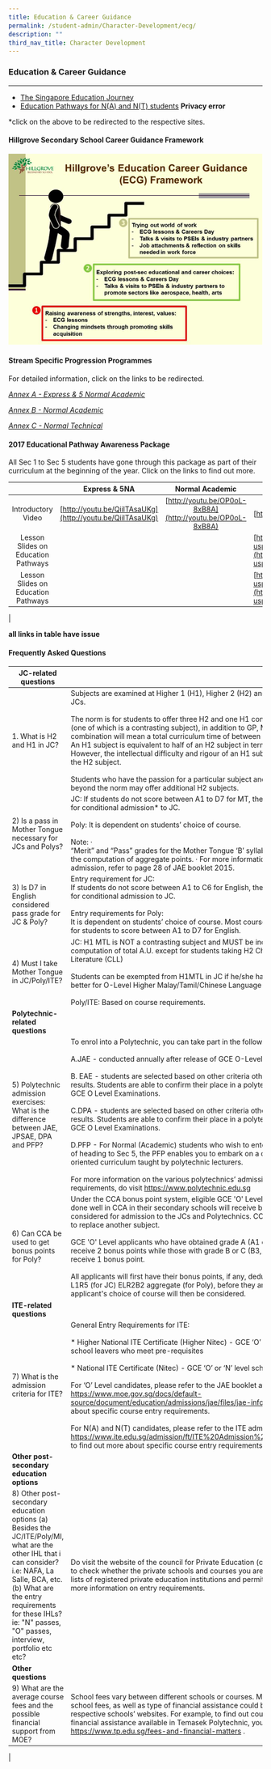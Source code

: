 ```yaml
---
title: Education & Career Guidance
permalink: /student-admin/Character-Development/ecg/
description: ""
third_nav_title: Character Development
---
```

### **Education & Career Guidance**
----------------------------------------------------------------
*   [The Singapore Education Journey](https://www.moe.gov.sg/education/)
*   [Education Pathways for N(A) and N(T) students](https://schoolbag.sg/story/education-pathways-for-n(a)-and-n(t)-students) **Privacy error**

*click on the above to be redirected to the respective sites.

#### **Hillgrove Secondary School Career Guidance Framework**

![](/images/ECG%20framework.png)

#### **Stream Specific Progression Programmes**
For detailed information, click on the links to be redirected.

 [_Annex A - Express & 5 Normal Academic_](https://staging.df867at3k0x17.amplifyapp.com/images/ecg%20annex%20A.jpg)

 [_Annex B - Normal Academic_](https://staging.df867at3k0x17.amplifyapp.com/images/ecg%20annex%20B.jpg)

 [_Annex C - Normal Technical_](https://staging.df867at3k0x17.amplifyapp.com/images/ecg%20annex%20C.jpg)
 
#### **2017 Educational Pathway Awareness Package**
All Sec 1 to Sec 5 students have gone through this package as part of their curriculum at the beginning of the year. Click on the links to find out more.

|  | Express & 5NA | Normal Academic | Normal Technical |
|:---:|:---:|:---:|---|
|  Introductory Video | [http://youtu.be/QiilTAsaUKg](http://youtu.be/QiilTAsaUKg) |  [http://youtu.be/OP0oL-8xB8A](http://youtu.be/OP0oL-8xB8A) | [http://youtu.be/roB5s2VgB0A](http://youtu.be/roB5s2VgB0A)  |
|  Lesson Slides on Education Pathways |   |   | [https://drive.google.com/file/d/0B3gi5KZ8PkgAaUtZWnZRS3JUZ1U/view?usp=sharing](https://drive.google.com/file/d/0B3gi5KZ8PkgAaUtZWnZRS3JUZ1U/view?usp=sharing)
|  Lesson Slides on Education Pathways |   |   | [https://drive.google.com/file/d/0B3gi5KZ8PkgAaUtZWnZRS3JUZ1U/view?usp=sharing](https://drive.google.com/file/d/0B3gi5KZ8PkgAaUtZWnZRS3JUZ1U/view?usp=sharing)
|

**all links in table have issue**

#### **Frequently Asked Questions**

| **JC-related questions** |  |
|---|---|
| 1.     What is H2 and H1 in JC? | Subjects are examined at Higher 1 (H1), Higher 2 (H2) and Higher 3 (H3) levels in JCs.<br><br> The norm is for students to offer three H2 and one H1 content-based subjects (one of which is a contrasting subject), in addition to GP, MTL and PW. Such a combination will mean a total curriculum time of between 26-29 hours per week. An H1 subject is equivalent to half of an H2 subject in terms of curriculum time. However, the intellectual difficulty and rigour of an H1 subject is comparable with the H2 subject.  <br><br> Students who have the passion for a particular subject and have the time to go beyond the norm may offer additional H2 subjects. |
| 2) Is a pass in Mother Tongue necessary for JCs and Polys? | JC: If students do not score between A1 to D7 for MT, they would only be eligible for conditional admission* to JC.  <br><br> Poly: It is dependent on students’ choice of course.<br><br>   Note: ·   <br>   “Merit” and “Pass” grades for the Mother Tongue ‘B’ syllabus cannot be used for the computation of aggregate points. ·      For more information on conditional admission, refer to page 28 of JAE booklet 2015. |
| 3) Is D7 in English considered pass grade for JC & Poly? | Entry requirement for JC: <br>If students do not score between A1 to C6 for English, they would only be eligible for conditional admission to JC. <br><br>  Entry requirements for Poly:<br> It is dependent on students’ choice of course. Most courses have a requirement for students to score between A1 to D7 for English. |
| 4) Must I take Mother Tongue in JC/Poly/ITE? | JC: H1 MTL is NOT a contrasting subject and MUST be included in the computation of total A.U. except for students taking H2 Chinese Language and Literature (CLL)<br><br> Students can be exempted from H1MTL in JC if he/she has obtained a D7 or better for O-Level Higher Malay/Tamil/Chinese Language<br><br>Poly/ITE: Based on course requirements.|
|**Polytechnic-related questions** |  |
| 5) Polytechnic admission exercises: What is the difference between JAE, JPSAE, DPA and PFP? | To enrol into a Polytechnic, you can take part in the following admission exercises: <br><br>A.JAE - conducted annually after release of GCE O-Level examination results. <br><br>B. EAE - students are selected based on other criteria other than examination results. Students are able to confirm their place in a polytechnic before taking their GCE O Level Examinations.<br><br> C.DPA - students are selected based on other criteria other than examination results. Students are able to confirm their place in a polytechnic before taking their GCE O Level Examinations. <br><br>D.PFP - For Normal (Academic) students who wish to enter a polytechnic. Instead of heading to Sec 5, the PFP enables you to embark on a one-year practice-oriented curriculum taught by polytechnic lecturers.<br><br> For more information on the various polytechnics’ admission exercises and their requirements, do visit https://www.polytechnic.edu.sg |
| 6) Can CCA be used to get bonus points for Poly? | Under the CCA bonus point system, eligible GCE 'O' Level applicants who have done well in CCA in their secondary schools will receive bonus points when being considered for admission to the JCs and Polytechnics. CCA grade cannot be used to replace another subject. <br><br>GCE 'O' Level applicants who have obtained grade A (A1 or A2) in CCA will receive 2 bonus points while those with grade B or C (B3, B4, C5 or C6) will receive 1 bonus point.<br><br> All applicants will first have their bonus points, if any, deducted from their gross L1R5 (for JC) ELR2B2 aggregate (for Poly), before they are ranked. Each applicant's choice of course will then be considered. |
| **ITE-related questions** |  |
| 7) What is the admission criteria for ITE?  | General Entry Requirements for ITE:<br><br> * Higher National ITE Certificate (Higher Nitec) - GCE ‘O’ or ‘N(Academic)’ level school leavers who meet pre-requisites <br><br> * National ITE Certificate (Nitec) - GCE ‘O’ or ‘N’ level school leavers  <br><br>  For ‘O’ Level candidates, please refer to the JAE booklet at  https://www.moe.gov.sg/docs/default-source/document/education/admissions/jae/files/jae-info.pdf to find out more about specific course entry requirements.<br><br>For N(A) and N(T) candidates, please refer to the ITE admission booklet at   https://www.ite.edu.sg/admission/ft/ITE%20Admission%20Booklet%20Jan16.pdf  to find out more about specific course entry requirements. |
| **Other post-secondary education options** |  |
| 8) Other post-secondary education options (a) Besides the JC/ITE/Poly/MI, what are the other IHL that i can consider?i.e: NAFA, La Salle, BCA, etc. (b) What are the entry requirements for these IHLs? ie: "N" passes, "O" passes, interview, portfolio etc etc?  | Do visit the website of the council for Private Education (cPE) at www.cpe.gov.sg to check whether the private schools and courses you are considering are on the lists of registered private education institutions and permitted courses and for more information on entry requirements.                         |
| **Other questions** |  |
| 9) What are the average course fees and the possible financial support from MOE? | School fees vary between different schools or courses. More information on school fees, as well as type of financial assistance could be obtained on the respective schools’ websites.   For example, to find out course fees and types of financial assistance available in Temasek Polytechnic, you could visit https://www.tp.edu.sg/fees-and-financial-matters . |
|
